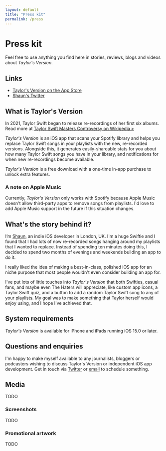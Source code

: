 ```yaml
---
layout: default
title: "Press kit"
permalink: /press
---
```


# Press kit

Feel free to use anything you find here in stories, reviews, blogs and videos about _Taylor's Version_.

## Links

- [Taylor's Version on the App Store](https://apps.apple.com/app/taylors-version/id1605275753)
- [Shaun's Twitter](https://twitter.com/shauneba)

## What is Taylor's Version

In 2021, Taylor Swift began to release re-recordings of her first six albums. Read more at [Taylor Swift Masters Controversy on Wikipedia &raquo;](https://en.wikipedia.org/wiki/Taylor_Swift_masters_controversy)

_Taylor's Version_ is an iOS app that scans your Spotify library and helps you replace Taylor Swift songs in your playlists with the new, re-recorded versions. Alongside this, it generates easily-shareable stats for you about how many Taylor Swift songs you have in your library, and notifications for when new re-recordings become available.

_Taylor's Version_ is a free download with a one-time in-app purchase to unlock extra features.

### A note on Apple Music

Currently, _Taylor's Version_ only works with Spotify because Apple Music doesn't allow third-party apps to remove songs from playlists. I'd love to add Apple Music support in the future if this situation changes.

## What's the story behind it?

I’m [Shaun](https://twitter.com/shauneba), an indie iOS developer in London, UK. I'm a huge Swiftie and I found that I had lots of now re-recorded songs hanging around my playlists that I wanted to replace. Instead of spending ten minutes doing this, I decided to spend two months of evenings and weekends building an app to do it.

I really liked the idea of making a best-in-class, polished iOS app for an niche purpose that most people wouldn't even consider building an app for.

I've put lots of little touches into _Taylor's Version_ that both Swifties, casual fans, and maybe even The Haters will appreciate, like custom app icons, a Taylor Swift quiz, and a button to add a random Taylor Swift song to any of your playlists. My goal was to make something that Taylor herself would enjoy using, and I hope I've achieved that.

## System requirements

_Taylor's Version_ is available for iPhone and iPads running iOS 15.0 or later.

## Questions and enquiries

I'm happy to make myself available to any journalists, bloggers or podcasters wishing to discuss Taylor's Version or independent iOS app development. Get in touch via [Twitter](https://twitter.com/shauneba) or [email](mailto:shaun@taylorsversion.app) to schedule something.

## Media

TODO

### Screenshots

TODO

<!-- <div class="promo-screenshots__wrapper">

  <img src="/assets/press-kit/screenshots/light/main screen.PNG" class="promo-screenshots__screenshot">
  <img src="/assets/press-kit/screenshots/dark/main screen.PNG" class="promo-screenshots__screenshot">

  <img src="/assets/press-kit/screenshots/light/insights - top.PNG" class="promo-screenshots__screenshot">
  <img src="/assets/press-kit/screenshots/dark/insights - top.PNG" class="promo-screenshots__screenshot">

  <img src="/assets/press-kit/screenshots/light/insights - bottom.PNG" class="promo-screenshots__screenshot">
  <img src="/assets/press-kit/screenshots/dark/insights - bottom.PNG" class="promo-screenshots__screenshot">

  <img src="/assets/press-kit/screenshots/light/share screen.PNG" class="promo-screenshots__screenshot">
  <img src="/assets/press-kit/screenshots/dark/share screen.PNG" class="promo-screenshots__screenshot">

  <img src="/assets/press-kit/screenshots/light/workout details - top.PNG" class="promo-screenshots__screenshot">
  <img src="/assets/press-kit/screenshots/dark/workout details - top.PNG" class="promo-screenshots__screenshot">

  <img src="/assets/press-kit/screenshots/light/workout details - bottom.PNG" class="promo-screenshots__screenshot">
  <img src="/assets/press-kit/screenshots/dark/workout details - bottom.PNG" class="promo-screenshots__screenshot">

  <img src="/assets/press-kit/screenshots/light/energy burned statistics.PNG" class="promo-screenshots__screenshot">
  <img src="/assets/press-kit/screenshots/dark/energy burned statistics.PNG" class="promo-screenshots__screenshot">

  <img src="/assets/press-kit/screenshots/light/leaderboard.PNG" class="promo-screenshots__screenshot">
  <img src="/assets/press-kit/screenshots/dark/leaderboard.PNG" class="promo-screenshots__screenshot">

  <img src="/assets/press-kit/screenshots/light/new leaderboard.PNG" class="promo-screenshots__screenshot">
  <img src="/assets/press-kit/screenshots/dark/new leaderboard.PNG" class="promo-screenshots__screenshot">

  <img src="/assets/press-kit/screenshots/light/workout day - all days.PNG" class="promo-screenshots__screenshot">
  <img src="/assets/press-kit/screenshots/dark/workout day - all days.PNG" class="promo-screenshots__screenshot">

  <img src="/assets/press-kit/screenshots/light/workout day - one day.PNG" class="promo-screenshots__screenshot">
  <img src="/assets/press-kit/screenshots/dark/workout day - one day.PNG" class="promo-screenshots__screenshot">

  <img src="/assets/press-kit/screenshots/light/workout route map.PNG" class="promo-screenshots__screenshot">
  <img src="/assets/press-kit/screenshots/dark/workout route map.PNG" class="promo-screenshots__screenshot">

  <img src="/assets/press-kit/screenshots/light/app icon.PNG" class="promo-screenshots__screenshot">
  <img src="/assets/press-kit/screenshots/dark/app icon.PNG" class="promo-screenshots__screenshot">

</div> -->

### Promotional artwork

TODO

<!-- ![Personal Best Banner 1](/assets/press-kit/artwork/banner_1.png){:class="promo-artwork"}

![Personal Best Banner 2](/assets/press-kit/artwork/banner_2.png){:class="promo-artwork"}

![Personal Best Banner 3](/assets/press-kit/artwork/banner_3.png){:class="promo-artwork"}

![Personal Best Banner 4](/assets/press-kit/artwork/banner_4.png){:class="promo-artwork"}

![Personal Best Screenshots](/assets/press-kit/artwork/various-screenshots.png){:class="promo-artwork"} -->
